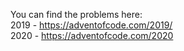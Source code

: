 You can find the problems here: <br>
2019 - https://adventofcode.com/2019/ <br>
2020 - https://adventofcode.com/2020
